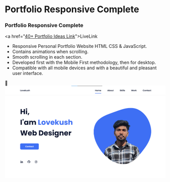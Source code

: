 # Portfolio Responsive Complete
### Portfolio Responsive Complete
<a href="<a href="https://lovekush20s.github.io/Portfolio-Lovekush/">40+ Portfolio Ideas Link</a>">LiveLink</a>
- Responsive Personal Portfolio Website HTML CSS & JavaScript.
- Contains animations when scrolling.
- Smooth scrolling in each section.
- Developed first with the Mobile First methodology, then for desktop.
- Compatible with all mobile devices and with a beautiful and pleasant user interface.

💙 
![preview img](/preview.png)

